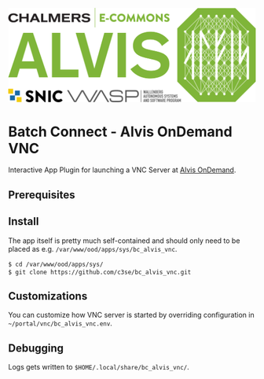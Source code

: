 ![Alvis](alvis_logo.svg)
# Batch Connect - Alvis OnDemand VNC

Interactive App Plugin for launching a VNC Server at [Alvis OnDemand](https://portal.c3se.chalmers.se).

## Prerequisites

## Install
The app itself is pretty much self-contained and should only need to be placed
as e.g. `/var/www/ood/apps/sys/bc_alvis_vnc`.

```
$ cd /var/www/ood/apps/sys/
$ git clone https://github.com/c3se/bc_alvis_vnc.git
```

## Customizations
You can customize how VNC server is started by overriding configuration in
`~/portal/vnc/bc_alvis_vnc.env`.

## Debugging
Logs gets written to `$HOME/.local/share/bc_alvis_vnc/`.
